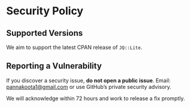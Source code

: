 # Security Policy

## Supported Versions
We aim to support the latest CPAN release of `JQ::Lite`.

## Reporting a Vulnerability
If you discover a security issue, **do not open a public issue**.
Email: pannakoota1@gmail.com or use GitHub’s private security advisory.

We will acknowledge within 72 hours and work to release a fix promptly.
